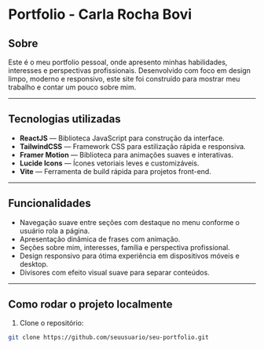 # Portfolio - Carla Rocha Bovi

## Sobre

Este é o meu portfolio pessoal, onde apresento minhas habilidades, interesses e perspectivas profissionais. Desenvolvido com foco em design limpo, moderno e responsivo, este site foi construído para mostrar meu trabalho e contar um pouco sobre mim.

---

## Tecnologias utilizadas

- **ReactJS** — Biblioteca JavaScript para construção da interface.
- **TailwindCSS** — Framework CSS para estilização rápida e responsiva.
- **Framer Motion** — Biblioteca para animações suaves e interativas.
- **Lucide Icons** — Ícones vetoriais leves e customizáveis.
- **Vite** — Ferramenta de build rápida para projetos front-end.

---

## Funcionalidades

- Navegação suave entre seções com destaque no menu conforme o usuário rola a página.
- Apresentação dinâmica de frases com animação.
- Seções sobre mim, interesses, família e perspectiva profissional.
- Design responsivo para ótima experiência em dispositivos móveis e desktop.
- Divisores com efeito visual suave para separar conteúdos.

---

## Como rodar o projeto localmente

1. Clone o repositório:

```bash
git clone https://github.com/seuusuario/seu-portfolio.git
